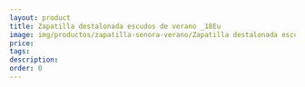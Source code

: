 ```yaml
---
layout: product
title: Zapatilla destalonada escudos de verano _18Eu
image: img/productos/zapatilla-senora-verano/Zapatilla destalonada escudos de verano _18Eu.jpeg
price: 
tags: 
description: 
order: 0
---
```

